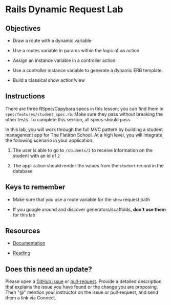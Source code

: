 # Rails Dynamic Request Lab


## Objectives

* Draw a route with a dynamic variable

* Use a routes variable in params within the logic of an action

* Assign an instance variable in a controller action

* Use a controller instance variable to generate a dynamic ERB template.

* Build a classical show action/view


## Instructions

There are three RSpec/Capybara specs in this lesson; you can find them in `spec/features/student_spec.rb`. Make sure they pass without breaking the other tests. To complete this section, all specs should pass.

In this lab, you will work through the full MVC pattern by building a student management app for The Flatiron School. At a high level, you will integrate the following scenario in your application:

1. The user is able to go to `/students/2` to receive information on the student with an id of `2`

2. The application should render the values from the `student` record in the database


## Keys to remember

* Make sure that you use a route variable for the `show` request path

* If you google around and discover generators/scaffolds, **don't use them** for this lab

## Resources
* [Documentation](http://api.rubyonrails.org/classes/ActionDispatch/Routing.html)

* [Reading](https://github.com/learn-co-curriculum/rails-dynamic-request-readme)

## Does this need an update?

Please open a [GitHub issue](https://github.com/learn-co-curriculum/phrg-rails-dynamic-request-lab/issues) or [pull-request](https://github.com/learn-co-curriculum/phrg-rails-dynamic-request-lab/pulls). Provide a detailed description that explains the issue you have found or the change you are proposing. Then "@" mention your instructor on the issue or pull-request, and send them a link via Connect.

